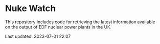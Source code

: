 # Nuke Watch

This repository includes code for retrieving the latest information available on the output of EDF nuclear power plants in the UK.

Last updated: 2023-07-01 22:07